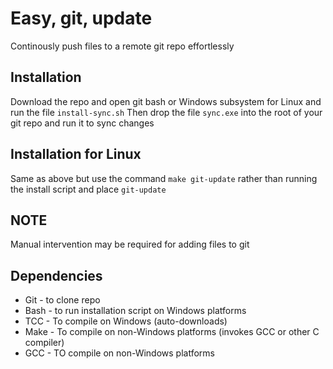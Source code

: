 # Easy, git, update
Continously push files to a remote git repo effortlessly

## Installation
Download the repo and open git bash or Windows subsystem for Linux and run the file ```install-sync.sh```
Then drop the file ```sync.exe``` into the root of your git repo and run it to sync changes

## Installation for Linux
Same as above but use the command ```make git-update``` rather than running the install script and place ```git-update```

## NOTE
Manual intervention may be required for adding files to git

## Dependencies
- Git - to clone repo
- Bash - to run installation script on Windows platforms
- TCC - To compile on Windows (auto-downloads)
- Make - To compile on non-Windows platforms (invokes GCC or other C compiler)
- GCC - TO compile on non-Windows platforms
